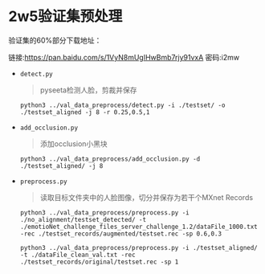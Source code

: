 # 2w5验证集预处理

验证集的60%部分下载地址：

链接:https://pan.baidu.com/s/1VyN8mUgIHwBmb7rjy91vxA  密码:i2mw

* `detect.py`

  > pyseeta检测人脸，剪裁并保存

  ```shell
  python3 ../val_data_preprocess/detect.py -i ./testset/ -o ./testset_aligned -j 8 -r 0.25,0.5,1
  ```

* `add_occlusion.py`

  > 添加occlusion小黑块

  ```shell
  python3 ../val_data_preprocess/add_occlusion.py -d ./testset_aligned/ -j 8
  ```

* `preprocess.py`

  > 读取目标文件夹中的人脸图像，切分并保存为若干个MXnet Records

  ```shell
  python3 ../val_data_preprocess/preprocess.py -i ./no_alignment/testset_detected/ -t ./emotioNet_challenge_files_server_challenge_1.2/dataFile_1000.txt -rec ./testset_records/augmented/testset.rec -sp 0.6,0.3
  
  python3 ../val_data_preprocess/preprocess.py -i ./testset_aligned/ -t ./dataFile_clean_val.txt -rec ./testset_records/original/testset.rec -sp 1
  ```
